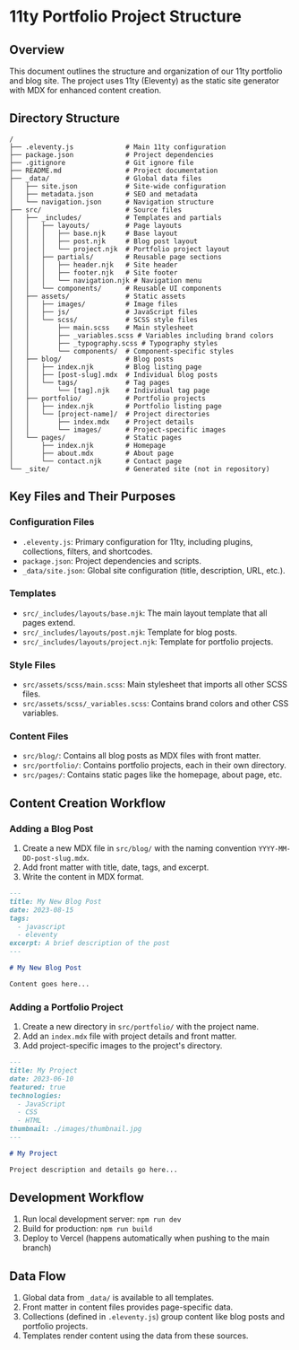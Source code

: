 # 11ty Portfolio Project Structure

## Overview
This document outlines the structure and organization of our 11ty portfolio and blog site. The project uses 11ty (Eleventy) as the static site generator with MDX for enhanced content creation.

## Directory Structure

```
/
├── .eleventy.js             # Main 11ty configuration
├── package.json             # Project dependencies
├── .gitignore               # Git ignore file
├── README.md                # Project documentation
├── _data/                   # Global data files
│   ├── site.json            # Site-wide configuration
│   ├── metadata.json        # SEO and metadata
│   └── navigation.json      # Navigation structure
├── src/                     # Source files
│   ├── _includes/           # Templates and partials
│   │   ├── layouts/         # Page layouts
│   │   │   ├── base.njk     # Base layout
│   │   │   ├── post.njk     # Blog post layout
│   │   │   └── project.njk  # Portfolio project layout
│   │   ├── partials/        # Reusable page sections
│   │   │   ├── header.njk   # Site header
│   │   │   ├── footer.njk   # Site footer
│   │   │   └── navigation.njk # Navigation menu
│   │   └── components/      # Reusable UI components
│   ├── assets/              # Static assets
│   │   ├── images/          # Image files
│   │   ├── js/              # JavaScript files
│   │   └── scss/            # SCSS style files
│   │       ├── main.scss    # Main stylesheet
│   │       ├── _variables.scss # Variables including brand colors
│   │       ├── _typography.scss # Typography styles
│   │       └── components/  # Component-specific styles
│   ├── blog/                # Blog posts
│   │   ├── index.njk        # Blog listing page
│   │   ├── [post-slug].mdx  # Individual blog posts
│   │   └── tags/            # Tag pages
│   │       └── [tag].njk    # Individual tag page
│   ├── portfolio/           # Portfolio projects
│   │   ├── index.njk        # Portfolio listing page
│   │   └── [project-name]/  # Project directories
│   │       ├── index.mdx    # Project details
│   │       └── images/      # Project-specific images
│   └── pages/               # Static pages
│       ├── index.njk        # Homepage
│       ├── about.mdx        # About page
│       └── contact.njk      # Contact page
└── _site/                   # Generated site (not in repository)
```

## Key Files and Their Purposes

### Configuration Files

- `.eleventy.js`: Primary configuration for 11ty, including plugins, collections, filters, and shortcodes.
- `package.json`: Project dependencies and scripts.
- `_data/site.json`: Global site configuration (title, description, URL, etc.).

### Templates

- `src/_includes/layouts/base.njk`: The main layout template that all pages extend.
- `src/_includes/layouts/post.njk`: Template for blog posts.
- `src/_includes/layouts/project.njk`: Template for portfolio projects.

### Style Files

- `src/assets/scss/main.scss`: Main stylesheet that imports all other SCSS files.
- `src/assets/scss/_variables.scss`: Contains brand colors and other CSS variables.

### Content Files

- `src/blog/`: Contains all blog posts as MDX files with front matter.
- `src/portfolio/`: Contains portfolio projects, each in their own directory.
- `src/pages/`: Contains static pages like the homepage, about page, etc.

## Content Creation Workflow

### Adding a Blog Post

1. Create a new MDX file in `src/blog/` with the naming convention `YYYY-MM-DD-post-slug.mdx`.
2. Add front matter with title, date, tags, and excerpt.
3. Write the content in MDX format.

```markdown
---
title: My New Blog Post
date: 2023-08-15
tags:
  - javascript
  - eleventy
excerpt: A brief description of the post
---

# My New Blog Post

Content goes here...
```

### Adding a Portfolio Project

1. Create a new directory in `src/portfolio/` with the project name.
2. Add an `index.mdx` file with project details and front matter.
3. Add project-specific images to the project's directory.

```markdown
---
title: My Project
date: 2023-06-10
featured: true
technologies:
  - JavaScript
  - CSS
  - HTML
thumbnail: ./images/thumbnail.jpg
---

# My Project

Project description and details go here...
```

## Development Workflow

1. Run local development server: `npm run dev`
2. Build for production: `npm run build`
3. Deploy to Vercel (happens automatically when pushing to the main branch)

## Data Flow

1. Global data from `_data/` is available to all templates.
2. Front matter in content files provides page-specific data.
3. Collections (defined in `.eleventy.js`) group content like blog posts and portfolio projects.
4. Templates render content using the data from these sources. 